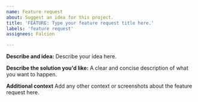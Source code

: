 ```yaml
---
name: Feature request
about: Suggest an idea for this project.
title: 'FEATURE: Type your feature request title here.'
labels: 'feature request'
assignees: Falcion

---
```


**Describe and idea:**
Describe your idea here.

**Describe the solution you'd like:**
A clear and concise description of what you want to happen.

**Additional context**
Add any other context or screenshots about the feature request here.
